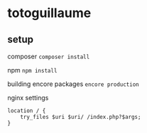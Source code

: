 # totoguillaume

## setup

composer
```composer install```

npm
```npm install```

building encore packages
```encore production```


nginx settings
```
location / {
	try_files $uri $uri/ /index.php?$args;
}
```

